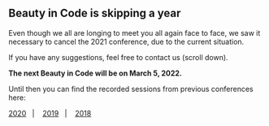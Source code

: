 ## Beauty in Code is skipping a year
Even though we all are longing to meet you all again face to face, we
saw it necessary to cancel the 2021 conference, due to the current situation.

If you have any suggestions, feel free to contact us (scroll down).

**The next Beauty in Code will be on March 5, 2022.**

Until then you can find the recorded sessions from previous conferences here:

<a href="/videos/#2020">2020</a>&nbsp;&nbsp;&nbsp;|&nbsp;&nbsp;&nbsp;
<a href="/videos/#2019">2019</a>&nbsp;&nbsp;&nbsp;|&nbsp;&nbsp;&nbsp;
<a href="/videos/#2018">2018</a> 

